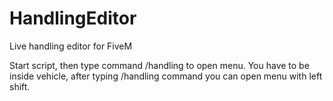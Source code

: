 # HandlingEditor
Live handling editor for FiveM

Start script, then type command /handling <handling name> to open menu. You have to be inside vehicle, after typing /handling command you can open menu with left shift.
